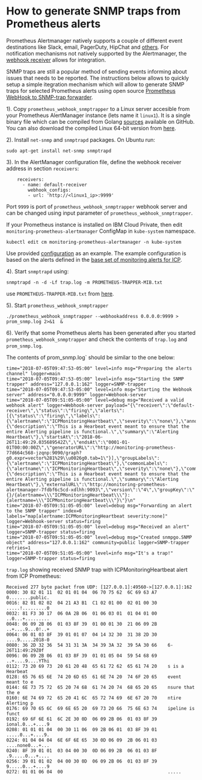 # How to generate SNMP traps from Prometheus alerts

Prometheus Alertmanager natively supports a couple of different event destinations like Slack, email, PagerDuty, HipChat and [others](https://prometheus.io/docs/alerting/configuration/). For notification mechanisms not natively supported by the Alertmanager, the [webhook receiver](https://prometheus.io/docs/alerting/configuration/#webhook_config) allows for integration.

SNMP traps are still a popular method of sending events informing about issues that needs to be reported.
The instructions below allows to quickly setup a simple itegration mechanism which will allow to generate SNMP traps for selected Prometheus alerts using open source [Prometheus WebHook to SNMP-trap forwarder](https://github.com/chrusty/prometheus_webhook_snmptrapper).

1). Copy `prometheus_webhook_snmptrapper` to a Linux server accesible from your Prometheus AlertManager instance (lets name it `linux1`). It is a single binary file which can be compiled from Golang [sources](https://github.com/chrusty/prometheus_webhook_snmptrapper) available on GitHub. You can also download the compiled Linux 64-bit version from [here](https://ibm.box.com/s/sn45d6n2mviwwi3iusmzpxa8fzd75l2p).

2). Install `net-snmp` and `snmptrapd` packages. On Ubuntu run:

```
sudo apt-get install net-snmp snmptrapd
```
3). In the AlertManager configuration file, define the webhook receiver address in section `receivers`:

```
    receivers:
      - name: default-receiver
        webhook_configs:
        - url: 'http://<linux1_ip>:9999'
```
Port `9999` is port of `prometheus_webhook_snmptrapper` webhook server and can be changed using input parameter of `prometheus_webhook_snmptrapper`. 

If your Prometheus instance is installed on IBM Cloud Private, then edit `monitoring-prometheus-alertmanager` ConfigMap in `kube-system` namespace.

```
kubectl edit cm monitoring-prometheus-alertmanager -n kube-system
```
Use provided [configuration](monitoring-prometheus-alertmanager.yml) as an example.
The example configuration is based on the alerts defined in the [base set of monitoring alerts for ICP](https://github.com/ibm-cloud-architecture/CSMO-ICP/tree/master/prometheus/alerts_prometheus2.x).

4). Start `snmptrapd` using:

```
snmptrapd -n -d -Lf trap.log -m PROMETHEUS-TRAPPER-MIB.txt 

```
use `PROMETHEUS-TRAPPER-MIB.txt` from [here](https://raw.githubusercontent.com/chrusty/prometheus_webhook_snmptrapper/master/PROMETHEUS-TRAPPER-MIB.txt).

5). Start `prometheus_webhook_snmptrapper`

```
./prometheus_webhook_snmptrapper --webhookaddress 0.0.0.0:9999 > prom_snmp.log 2>&1  &
```

6). Verify that some Prometheus alerts has been generated after you started `prometheus_webhook_snmptrapper` and check the contents of `trap.log` and `prom_snmp.log`.

The contents of prom_snmp.log` should be similar to the one below:

```
time="2018-07-05T09:47:53-05:00" level=info msg="Preparing the alerts channel" logger=main
time="2018-07-05T09:47:53-05:00" level=info msg="Starting the SNMP trapper" address="127.0.0.1:162" logger=SNMP-trapper
time="2018-07-05T09:47:53-05:00" level=info msg="Starting the Webhook server" address="0.0.0.0:9999" logger=Webhook-server
time="2018-07-05T09:51:05-05:00" level=debug msg="Received a valid webhook alert" logger=Webhook-server payload="{\"receiver\":\"default-receiver\",\"status\":\"firing\",\"alerts\":[{\"status\":\"firing\",\"labels\":{\"alertname\":\"ICPMonitoringHeartbeat\",\"severity\":\"none\"},\"annotations\":{\"description\":\"This is a Hearbeat event meant to ensure that the entire Alerting pipeline is functional.\",\"summary\":\"Alerting Heartbeat\"},\"startsAt\":\"2018-06-26T11:49:29.035689542Z\",\"endsAt\":\"0001-01-01T00:00:00Z\",\"generatorURL\":\"http://monitoring-prometheus-77d664c568-jzqnp:9090/graph?g0.expr=vector%281%29\\u0026g0.tab=1\"}],\"groupLabels\":{\"alertname\":\"ICPMonitoringHeartbeat\"},\"commonLabels\":{\"alertname\":\"ICPMonitoringHeartbeat\",\"severity\":\"none\"},\"commonAnnotations\":{\"description\":\"This is a Hearbeat event meant to ensure that the entire Alerting pipeline is functional.\",\"summary\":\"Alerting Heartbeat\"},\"externalURL\":\"http://monitoring-prometheus-alertmanager-7fdbf6c5cd-xdlhh:9093\",\"version\":\"4\",\"groupKey\":\"{}/{alertname=\\\"ICPMonitoringHeartbeat\\\"}:{alertname=\\\"ICPMonitoringHeartbeat\\\"}\"}\n"
time="2018-07-05T09:51:05-05:00" level=debug msg="Forwarding an alert to the SNMP trapper" index=0 labels="map[alertname:ICPMonitoringHeartbeat severity:none]" logger=Webhook-server status=firing
time="2018-07-05T09:51:05-05:00" level=debug msg="Received an alert" logger=SNMP-trapper status=firing
time="2018-07-05T09:51:05-05:00" level=debug msg="Created snmpgo.SNMP object" address="127.0.0.1:162" community=public logger=SNMP-trapper retries=1
time="2018-07-05T09:51:05-05:00" level=info msg="It's a trap!" logger=SNMP-trapper status=firing
```
`trap.log` showing received SNMP trap with ICPMonitoringHeartbeat alert from ICP Prometheus:

```
Received 277 byte packet from UDP: [127.0.0.1]:49560->[127.0.0.1]:162
0000: 30 82 01 11  02 01 01 04  06 70 75 62  6C 69 63 A7    0........public.
0016: 82 01 02 02  04 21 A3 B1  C1 02 01 00  02 01 00 30    .....!.........0
0032: 81 F3 30 17  06 0A 2B 06  01 06 03 01  01 04 01 00    ..0...+.........
0048: 06 09 2B 06  01 03 8F 39  01 00 01 30  21 06 09 2B    ..+....9...0!..+
0064: 06 01 03 8F  39 01 01 07  04 14 32 30  31 38 2D 30    ....9.....2018-0
0080: 36 2D 32 36  54 31 31 3A  34 39 3A 32  39 5A 30 66    6-26T11:49:29Z0f
0096: 06 09 2B 06  01 03 8F 39  01 01 05 04  59 54 68 69    ..+....9....YThi
0112: 73 20 69 73  20 61 20 48  65 61 72 62  65 61 74 20    s is a Hearbeat 
0128: 65 76 65 6E  74 20 6D 65  61 6E 74 20  74 6F 20 65    event meant to e
0144: 6E 73 75 72  65 20 74 68  61 74 20 74  68 65 20 65    nsure that the e
0160: 6E 74 69 72  65 20 41 6C  65 72 74 69  6E 67 20 70    ntire Alerting p
0176: 69 70 65 6C  69 6E 65 20  69 73 20 66  75 6E 63 74    ipeline is funct
0192: 69 6F 6E 61  6C 2E 30 0D  06 09 2B 06  01 03 8F 39    ional.0...+....9
0208: 01 01 01 04  00 30 11 06  09 2B 06 01  03 8F 39 01    .....0...+....9.
0224: 01 04 04 04  6E 6F 6E 65  30 0D 06 09  2B 06 01 03    ....none0...+...
0240: 8F 39 01 01  03 04 00 30  0D 06 09 2B  06 01 03 8F    .9.....0...+....
0256: 39 01 01 02  04 00 30 0D  06 09 2B 06  01 03 8F 39    9.....0...+....9
0272: 01 01 06 04  00                                       .....
```
